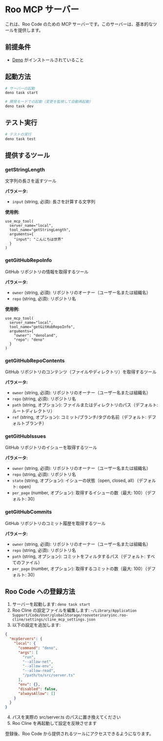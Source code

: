 # Roo MCP サーバー

これは、Roo Code のための MCP サーバーです。このサーバーは、基本的なツールを提供します。

## 前提条件

- [Deno](https://deno.com/) がインストールされていること

## 起動方法

```bash
# サーバーの起動
deno task start

# 開発モードでの起動（変更を監視して自動再起動）
deno task dev
```

## テスト実行

```bash
# テストの実行
deno task test
```

## 提供するツール

### getStringLength

文字列の長さを返すツール

**パラメータ:**

- `input` (string, 必須): 長さを計算する文字列

**使用例:**

```
use_mcp_tool(
  server_name="local",
  tool_name="getStringLength",
  arguments={
    "input": "こんにちは世界"
  }
)
```

### getGitHubRepoInfo

GitHub リポジトリの情報を取得するツール

**パラメータ:**

- `owner` (string, 必須): リポジトリのオーナー（ユーザー名または組織名）
- `repo` (string, 必須): リポジトリ名

**使用例:**

```
use_mcp_tool(
  server_name="local",
  tool_name="getGitHubRepoInfo",
  arguments={
    "owner": "denoland",
    "repo": "deno"
  }
)
```

### getGitHubRepoContents

GitHub リポジトリのコンテンツ（ファイルやディレクトリ）を取得するツール

**パラメータ:**

- `owner` (string, 必須): リポジトリのオーナー（ユーザー名または組織名）
- `repo` (string, 必須): リポジトリ名
- `path` (string, オプション): ファイルまたはディレクトリのパス（デフォルト: ルートディレクトリ）
- `ref` (string, オプション): コミット/ブランチ/タグの名前（デフォルト: デフォルトブランチ）

### getGitHubIssues

GitHub リポジトリのイシューを取得するツール

**パラメータ:**

- `owner` (string, 必須): リポジトリのオーナー（ユーザー名または組織名）
- `repo` (string, 必須): リポジトリ名
- `state` (string, オプション): イシューの状態（open, closed, all）（デフォルト: open）
- `per_page` (number, オプション): 取得するイシューの数（最大: 100）（デフォルト: 30）

### getGitHubCommits

GitHub リポジトリのコミット履歴を取得するツール

**パラメータ:**

- `owner` (string, 必須): リポジトリのオーナー（ユーザー名または組織名）
- `repo` (string, 必須): リポジトリ名
- `path` (string, オプション): コミットをフィルタするパス（デフォルト: すべてのファイル）
- `per_page` (number, オプション): 取得するコミットの数（最大: 100）（デフォルト: 30）

## Roo Code への登録方法

1. サーバーを起動します: `deno task start`
2. Roo Cline の設定ファイルを編集します: `~/Library/Application Support/Code/User/globalStorage/rooveterinaryinc.roo-cline/settings/cline_mcp_settings.json`
3. 以下の設定を追加します:

```json
{
  "mcpServers": {
    "local": {
      "command": "deno",
      "args": [
        "run",
        "--allow-net",
        "--allow-env",
        "--allow-read",
        "/path/to/src/server.ts"
      ],
      "env": {},
      "disabled": false,
      "alwaysAllow": []
    }
  }
}
```

4. パスを実際の src/server.ts のパスに置き換えてください
5. Roo Cline を再起動して設定を反映させます

登録後、Roo Code から提供されるツールにアクセスできるようになります。
